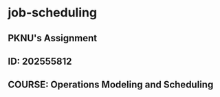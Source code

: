 # job-scheduling
## PKNU's Assignment
## ID: 202555812
## COURSE: Operations Modeling and Scheduling
